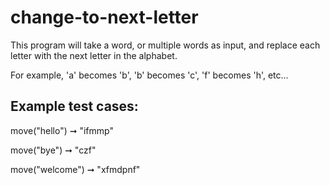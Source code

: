 # change-to-next-letter

This program will take a word, or multiple words as input, and replace each letter with the next letter in the alphabet. 

For example, 'a' becomes 'b', 'b' becomes 'c', 'f' becomes 'h', etc...

## Example test cases:
move("hello") ➞ "ifmmp"

move("bye") ➞ "czf"

move("welcome") ➞ "xfmdpnf"